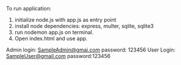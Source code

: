 To run application:<br />

1. initialize node.js with app.js as entry point <br />
2. install node dependencies: express, multer, sqlite, sqlite3 <br />
3. run nodemon app.js on terminal.
4. Open index.html and use app.

Admin login: SampleAdmin@gmai.com password: 123456
User Login: SampleUser@gmail.com password:123456
